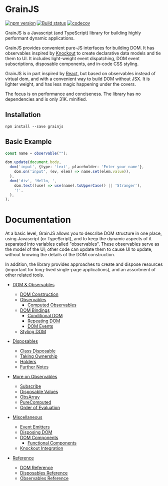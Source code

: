 # GrainJS

[![npm version](https://badge.fury.io/js/grainjs.svg)](https://badge.fury.io/js/grainjs)
[![Build status](https://github.com/gristlabs/grainjs/actions/workflows/build-and-test.yml/badge.svg)](https://github.com/gristlabs/grainjs/actions/workflows/build-and-test.yml)
[![codecov](https://codecov.io/gh/gristlabs/grainjs/branch/master/graph/badge.svg?token=1OIMMBLI6N)](https://codecov.io/gh/gristlabs/grainjs)

GrainJS is a Javascript (and TypeScript) library for building highly performant dynamic
applications.

GrainJS provides convenient pure-JS interfaces for building DOM. It has observables inspired by
[Knockout](http://knockoutjs.com/documentation/introduction.html) to create declarative data
models and tie them to UI. It includes light-weight event dispatching, DOM event subscriptions,
disposable components, and in-code CSS styling.

GrainJS is in part inspired by [React](https://reactjs.org/), but based on observables instead of
virtual dom, and with a convenient way to build DOM without JSX. It is lighter weight, and has
less magic happening under the covers.

The focus is on performance and conciseness. The library has no dependencies and is only 31K.
minified.

## Installation

```
npm install --save grainjs
```

## Basic Example

```typescript
const name = observable("");

dom.update(document.body,
  dom('input', {type: 'text', placeholder: 'Enter your name'},
    dom.on('input', (ev, elem) => name.set(elem.value)),
  ),
  dom('div', 'Hello, ',
    dom.text((use) => use(name).toUpperCase() || 'Stranger'),
    '!',
  ),
);
```

# Documentation

At a basic level, GrainJS allows you to describe DOM structure in one place, using Javascript (or
TypeScript), and to keep the dynamic aspects of it separated into variables called "observables".
These observables serve as the model of the UI; other code can update them to cause UI to update,
without knowing the details of the DOM construction.

In addition, the library provides approaches to create and dispose resources (important for
long-lived single-page applications), and an assortment of other related tools.

- [DOM & Observables](docs/basics.md)
  - [DOM Construction](docs/basics.md#dom-construction)
  - [Observables](docs/basics.md#observables)
    - [Computed Observables](docs/basics.md#computed-observables)
  - [DOM Bindings](docs/basics.md#dom-bindings)
    - [Conditional DOM](docs/basics.md#conditional-dom)
    - [Repeating DOM](docs/basics.md#repeating-dom)
    - [DOM Events](docs/basics.md#dom-events)
  - [Styling DOM](docs/basics.md#styling-dom)

- [Disposables](docs/dispose.md)
  - [Class Disposable](docs/dispose.md#class-disposable)
  - [Taking Ownership](docs/dispose.md#taking-ownership)
  - [Holders](docs/dispose.md#holders)
  - [Further Notes](docs/dispose.md#further-notes)

- [More on Observables](docs/more-observables.md)
  - [Subscribe](docs/more-observables.md#subscribe)
  - [Disposable Values](docs/more-observables.md#disposable-values)
  - [ObsArray](docs/more-observables.md#obsarray)
  - [PureComputed](docs/more-observables.md#purecomputed)
  - [Order of Evaluation](docs/more-observables.md#order-of-evaluation)

- [Miscellaneous](docs/misc.md)
  - [Event Emitters](docs/misc.md#event-emitters)
  - [Disposing DOM](docs/misc.md#disposing-dom)
  - [DOM Components](docs/misc.md#dom-components)
    - [Functional Components](docs/misc.md#functional-components)
  - [Knockout Integration](docs/misc.md#knockout-integration)

- [Reference](docs/reference.md)
  - [DOM Reference](docs/reference.md#dom-reference)
  - [Disposables Reference](docs/reference.md#disposables-reference)
  - [Observables Reference](docs/reference.md#observables-reference)
